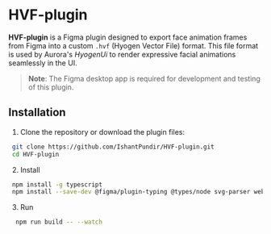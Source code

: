 # HVF-plugin

**HVF-plugin** is a Figma plugin designed to export face animation frames from Figma into a custom `.hvf` (Hyogen Vector File) format. This file format is used by Aurora's *HyogenUi* to render expressive facial animations seamlessly in the UI. 


> **Note**: The Figma desktop app is required for development and testing of this plugin.

## Installation

1. Clone the repository or download the plugin files:
  ```bash
   git clone https://github.com/IshantPundir/HVF-plugin.git
   cd HVF-plugin
  ```

2. Install
  ```bash
   npm install -g typescript
   npm install --save-dev @figma/plugin-typing @types/node svg-parser webpack webpack-cli typescript ts-loader svg-path-properties
  ```

3. Run
  ```bash
    npm run build -- --watch
  ```
